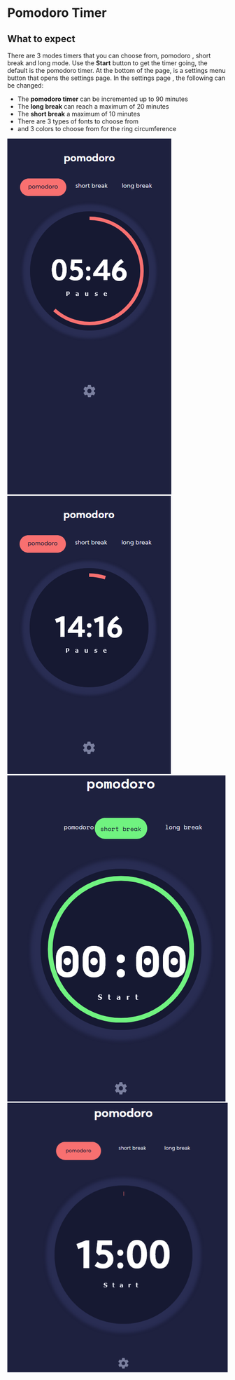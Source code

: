 # Pomodoro Timer



## What to expect
There are 3 modes timers that you can choose from, pomodoro , short break and long mode.
Use the  **Start** button to get the timer going, the default is the pomodoro timer.
At the bottom of the page, is a settings menu button that opens the settings page.
In the settings page , the following can be changed:
- The **pomodoro timer** can be incremented up to 90 minutes 
- The **long break** can reach a maximum of 20 minutes 
- The **short break** a maximum of 10 minutes
- There are 3 types of fonts to choose from
- and 3 colors to choose from for the ring circumference
 
![Image of pomodoro with timer in motion](./assets/pomodoro1.png)
![Image of pomodoro with timer in motion](./assets/pomodoro4.png)
![Image of pomodoro with timer in motion](./assets/pomodoro3.png)
![Image of pomodoro with timer in motion](./assets/pomodoro2.png)


